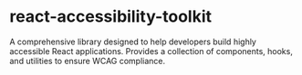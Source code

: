 # react-accessibility-toolkit
A comprehensive library designed to help developers build highly accessible React applications. Provides a collection of components, hooks, and utilities to ensure WCAG compliance.
